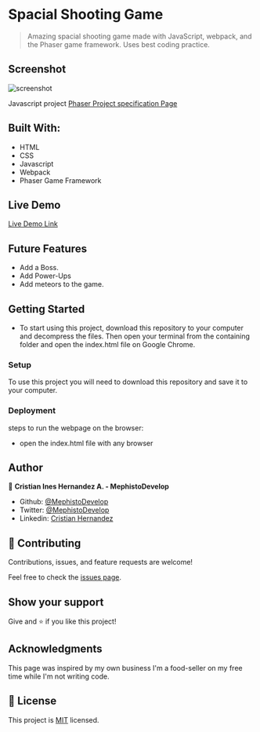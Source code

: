 # Spacial Shooting Game

> Amazing spacial shooting game made with JavaScript, webpack, and the Phaser game framework. Uses best coding practice.

## Screenshot

![screenshot](./screenshotphaser.gif)

Javascript project [Phaser Project specification Page](https://www.notion.so/Shooter-game-203e819041c7486bb36f9e65faecba27)

## Built With:

- HTML
- CSS
- Javascript
- Webpack
- Phaser Game Framework

## Live Demo

[Live Demo Link](https://mephistodevelop.github.io/phaser_shooting_game/)

## Future Features

- Add a Boss.
- Add Power-Ups
- Add meteors to the game.

## Getting Started

- To start using this project, download this repository to your computer and decompress the files. Then open your terminal from the containing folder and open the index.html file on Google Chrome.

### Setup

To use this project you will need to download this repository and save it to your computer.

### Deployment

steps to run the webpage on the browser:

- open the index.html file with any browser

## Author

👤 **Cristian Ines Hernandez A. - MephistoDevelop**

- Github: [@MephistoDevelop](https://github.com/MephistoDevelop)
- Twitter: [@MephistoDevelop](https://twitter.com/MephistoDevelop)
- Linkedin: [Cristian Hernandez](https://www.linkedin.com/in/cristian-hernandez1992/)

## 🤝 Contributing

Contributions, issues, and feature requests are welcome!

Feel free to check the [issues page](issues/).

## Show your support

Give and ⭐️ if you like this project!

## Acknowledgments

This page was inspired by my own business I'm a food-seller on my free time while I'm not writing code.

## 📝 License

This project is [MIT](lic.url) licensed.
